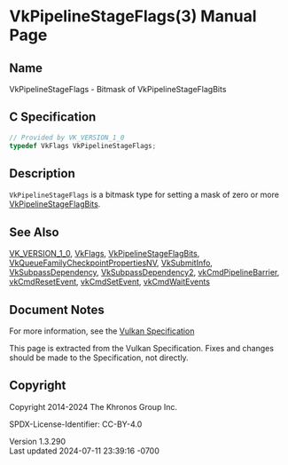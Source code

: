 # VkPipelineStageFlags(3) Manual Page

## Name

VkPipelineStageFlags - Bitmask of VkPipelineStageFlagBits



## <a href="#_c_specification" class="anchor"></a>C Specification

``` c
// Provided by VK_VERSION_1_0
typedef VkFlags VkPipelineStageFlags;
```

## <a href="#_description" class="anchor"></a>Description

`VkPipelineStageFlags` is a bitmask type for setting a mask of zero or
more [VkPipelineStageFlagBits](https://registry.khronos.org/vulkan/specs/1.3-extensions/man/html/VkPipelineStageFlagBits.html).

## <a href="#_see_also" class="anchor"></a>See Also

[VK_VERSION_1_0](https://registry.khronos.org/vulkan/specs/1.3-extensions/man/html/VK_VERSION_1_0.html), [VkFlags](https://registry.khronos.org/vulkan/specs/1.3-extensions/man/html/VkFlags.html),
[VkPipelineStageFlagBits](https://registry.khronos.org/vulkan/specs/1.3-extensions/man/html/VkPipelineStageFlagBits.html),
[VkQueueFamilyCheckpointPropertiesNV](https://registry.khronos.org/vulkan/specs/1.3-extensions/man/html/VkQueueFamilyCheckpointPropertiesNV.html),
[VkSubmitInfo](https://registry.khronos.org/vulkan/specs/1.3-extensions/man/html/VkSubmitInfo.html),
[VkSubpassDependency](https://registry.khronos.org/vulkan/specs/1.3-extensions/man/html/VkSubpassDependency.html),
[VkSubpassDependency2](https://registry.khronos.org/vulkan/specs/1.3-extensions/man/html/VkSubpassDependency2.html),
[vkCmdPipelineBarrier](https://registry.khronos.org/vulkan/specs/1.3-extensions/man/html/vkCmdPipelineBarrier.html),
[vkCmdResetEvent](https://registry.khronos.org/vulkan/specs/1.3-extensions/man/html/vkCmdResetEvent.html),
[vkCmdSetEvent](https://registry.khronos.org/vulkan/specs/1.3-extensions/man/html/vkCmdSetEvent.html),
[vkCmdWaitEvents](https://registry.khronos.org/vulkan/specs/1.3-extensions/man/html/vkCmdWaitEvents.html)

## <a href="#_document_notes" class="anchor"></a>Document Notes

For more information, see the <a
href="https://registry.khronos.org/vulkan/specs/1.3-extensions/html/vkspec.html#VkPipelineStageFlags"
target="_blank" rel="noopener">Vulkan Specification</a>

This page is extracted from the Vulkan Specification. Fixes and changes
should be made to the Specification, not directly.

## <a href="#_copyright" class="anchor"></a>Copyright

Copyright 2014-2024 The Khronos Group Inc.

SPDX-License-Identifier: CC-BY-4.0

Version 1.3.290  
Last updated 2024-07-11 23:39:16 -0700
